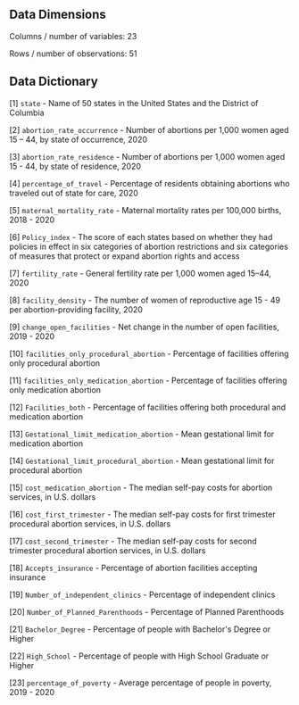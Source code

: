 
## Data Dimensions

 Columns / number of variables: 23
 
 Rows / number of observations: 51
 
## Data Dictionary

 [1] `state` - Name of 50 states in the United States and the District of Columbia
 
 [2] `abortion_rate_occurrence` - Number of abortions per 1,000 women aged 15 – 44, by state of occurrence, 2020
 
 [3] `abortion_rate_residence` - Number of abortions per 1,000 women aged 15 - 44, by state of residence, 2020     
 
 [4] `percentage_of_travel` - Percentage of residents obtaining abortions who traveled out of state for care, 2020
 
 [5] `maternal_mortality_rate` - Maternal mortality rates per 100,000 births, 2018 - 2020
 
 [6] `Policy_index` - The score of each states based on whether they had policies in effect in six categories of abortion restrictions and six categories of measures that protect or expand abortion rights and access
 
 [7] `fertility_rate` - General fertility rate per 1,000 women aged 15–44, 2020
 
 [8] `facility_density` - The number of women of reproductive age 15 - 49 per abortion-providing facility, 2020
 
 [9] `change_open_facilities` - Net change in the number of open facilities, 2019 - 2020
 
 [10] `facilities_only_procedural_abortion` - Percentage of facilities offering only procedural abortion
 
 [11] `facilities_only_medication_abortion` - Percentage of facilities offering only medication abortion
 
 [12] `Facilities_both` - Percentage of facilities offering both procedural and medication abortion
 
 [13] `Gestational_limit_medication_abortion` - Mean gestational limit for medication abortion
 
 [14] `Gestational_limit_procedural_abortion` - Mean gestational limit for procedural abortion
 
 [15] `cost_medication_abortion` - The median self-pay costs for abortion services, in U.S. dollars
 
 [16] `cost_first_trimester` - The median self-pay costs for first trimester procedural abortion services, in U.S. dollars
 
 [17] `cost_second_trimester` - The median self-pay costs for second trimester procedural abortion services, in U.S. dollars

 [18] `Accepts_insurance` - Percentage of abortion facilities accepting insurance
 
 [19] `Number_of_independent_clinics` - Percentage of independent clinics
 
 [20] `Number_of_Planned_Parenthoods` - Percentage of Planned Parenthoods
 
 [21] `Bachelor_Degree` - Percentage of people with Bachelor's Degree or Higher
 
 [22] `High_School` - Percentage of people with High School Graduate or Higher
 
 [23] `percentage_of_poverty` - Average percentage of people in poverty, 2019 - 2020

